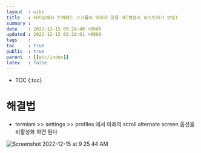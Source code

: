 ```yaml
---
layout  : wiki
title   : 터미널에서 트랙패드 스크롤이 먹히지 않을 때(명령어 히스토리가 보임)
summary : 
date    : 2022-12-15 09:24:40 +0900
updated : 2022-12-15 09:28:01 +0900
tags    : 
toc     : true
public  : true
parent  : [[etc/index]]
latex   : false
---
```

* TOC
{:toc}


# 해결법

- termianl >> settings >> profiles 에서 아래의 scroll alternate screen 옵션을 비활성화 하면 된다
 
![Screenshot 2022-12-15 at 9 25 44 AM](https://user-images.githubusercontent.com/39648594/207744062-ad50f078-7b15-44a6-98b4-ac12a7262f51.png)

